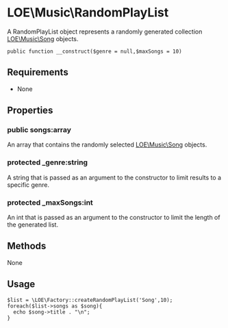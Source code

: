 # LOE\Music\RandomPlayList

A RandomPlayList object represents a randomly generated collection [LOE\Music\Song](./Song.md) objects.

`public function __construct($genre = null,$maxSongs = 10)`

## Requirements

* None

## Properties

### public songs:array

An array that contains the randomly selected [LOE\Music\Song](./Song.md) objects.

### protected _genre:string

A string that is passed as an argument to the constructor to limit results to a specific genre.

### protected _maxSongs:int

An int that is passed as an argument to the constructor to limit the length of the generated list.

## Methods

None

## Usage

```
$list = \LOE\Factory::createRandomPlayList('Song',10);
foreach($list->songs as $song){
  echo $song->title . "\n";
}
```
